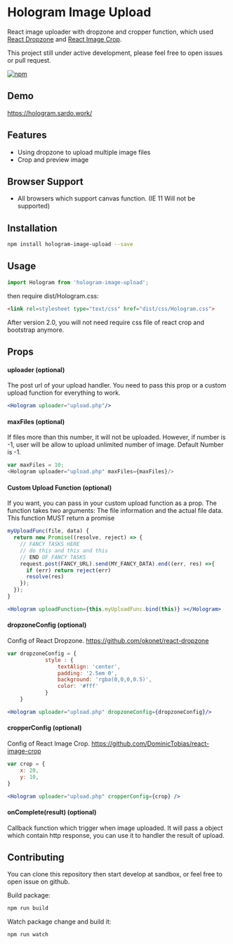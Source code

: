# Hologram Image Upload

React image uploader with dropzone and cropper function, which used [React Dropzone](https://github.com/okonet/react-dropzone) and [React Image Crop](https://github.com/DominicTobias/react-image-crop).

This project still under active development, please feel free to open issues or pull request.

[![npm]( 	http://img.shields.io/npm/v/npm.svg)](https://www.npmjs.com/package/hologram-image-upload)

## Demo
https://hologram.sardo.work/

## Features
- Using dropzone to upload multiple image files
- Crop and preview image  

## Browser Support
- All browsers which support canvas function. (IE 11 Will not be supported)

## Installation
```bash
npm install hologram-image-upload --save
```

## Usage
```js
import Hologram from 'hologram-image-upload';
```
then require dist/Hologram.css:

 ```html
<link rel=stylesheet type="text/css" href="dist/css/Hologram.css">
 ```

After version 2.0, you will not need require css file of react crop and bootstrap anymore.

## Props

#### uploader (optional)
The post url of your upload handler. You need to pass this prop or a custom upload function for everything to work.

```jsx
<Hologram uploader="upload.php"/>
```

#### maxFiles (optional)
If files more than this number, it will not be uploaded. However, if number is -1, user will be allow to upload unlimited number of image. Default Number is -1.

```js
var maxFiles = 10;
<Hologram uploader="upload.php" maxFiles={maxFiles}/>
```

#### Custom Upload Function (optional)
If you want, you can pass in your custom upload function as a prop. The function takes two arguments: The file information and the actual file data. This function MUST return a promise


```jsx
myUploadFunc(file, data) {
  return new Promise((resolve, reject) => {
    // FANCY TASKS HERE
    // do this and this and this
    // END OF FANCY TASKS
    request.post(FANCY_URL).send(MY_FANCY_DATA).end((err, res) =>{
      if (err) return reject(err)
      resolve(res)
    });
  });
}

<Hologram uploadFunction={this.myUploadFunc.bind(this)} ></Hologram>
```

#### dropzoneConfig (optional)
Config of React Dropzone.
https://github.com/okonet/react-dropzone

```jsx
var dropzoneConfig = {
            style : {
                textAlign: 'center',
                padding: '2.5em 0',
                background: 'rgba(0,0,0,0.5)',
                color: '#fff'
            }
    }

<Hologram uploader="upload.php" dropzoneConfig={dropzoneConfig}/>
```


#### cropperConfig (optional)
Config of React Image Crop.
https://github.com/DominicTobias/react-image-crop

```jsx
var crop = {
	x: 20,
	y: 10,
}

<Hologram uploader="upload.php" cropperConfig={crop} />
```

#### onComplete(result) (optional)
Callback function which trigger when image uploaded.
It will pass a object which contain http response, you can use it to handler the result of upload.  

## Contributing

You can clone this repository then start develop at sandbox, or feel free to open issue on github.

Build package:

```bash
npm run build
```

Watch package change and build it:

```bash
npm run watch
```
